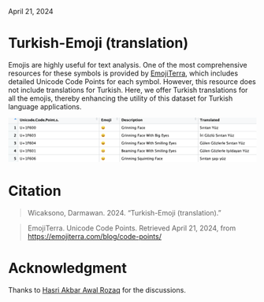 April 21, 2024

# Turkish-Emoji (translation)
Emojis are highly useful for text analysis. One of the most comprehensive resources for these symbols is provided by [EmojiTerra](https://emojiterra.com/blog/code-points/), which includes detailed Unicode Code Points for each symbol. However, this resource does not include translations for Turkish. Here, we offer Turkish translations for all the emojis, thereby enhancing the utility of this dataset for Turkish language applications.

![emojis](https://github.com/dwicak/Turkish-Emoji/blob/b7ecf27de3abcd47a32329564c3499bc7a914d42/Emojis.png)

# Citation
>Wicaksono, Darmawan. 2024. “Turkish-Emoji (translation).”

>EmojiTerra. Unicode Code Points. Retrieved April 21, 2024, from https://emojiterra.com/blog/code-points/

# Acknowledgment
Thanks to [Hasri Akbar Awal Rozaq](https://github.com/akbarrozaq691) for the discussions.
